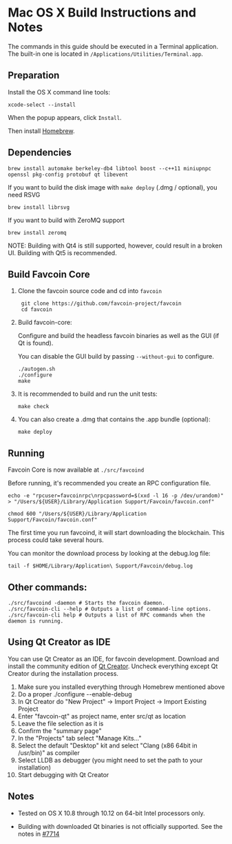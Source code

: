 Mac OS X Build Instructions and Notes
====================================
The commands in this guide should be executed in a Terminal application.
The built-in one is located in `/Applications/Utilities/Terminal.app`.

Preparation
-----------
Install the OS X command line tools:

`xcode-select --install`

When the popup appears, click `Install`.

Then install [Homebrew](https://brew.sh).

Dependencies
----------------------

    brew install automake berkeley-db4 libtool boost --c++11 miniupnpc openssl pkg-config protobuf qt libevent

If you want to build the disk image with `make deploy` (.dmg / optional), you need RSVG

    brew install librsvg

If you want to build with ZeroMQ support
    
    brew install zeromq

NOTE: Building with Qt4 is still supported, however, could result in a broken UI. Building with Qt5 is recommended.

Build Favcoin Core
------------------------

1. Clone the favcoin source code and cd into `favcoin`

        git clone https://github.com/favcoin-project/favcoin
        cd favcoin

2.  Build favcoin-core:

    Configure and build the headless favcoin binaries as well as the GUI (if Qt is found).

    You can disable the GUI build by passing `--without-gui` to configure.

        ./autogen.sh
        ./configure
        make

3.  It is recommended to build and run the unit tests:

        make check

4.  You can also create a .dmg that contains the .app bundle (optional):

        make deploy

Running
-------

Favcoin Core is now available at `./src/favcoind`

Before running, it's recommended you create an RPC configuration file.

    echo -e "rpcuser=favcoinrpc\nrpcpassword=$(xxd -l 16 -p /dev/urandom)" > "/Users/${USER}/Library/Application Support/Favcoin/favcoin.conf"

    chmod 600 "/Users/${USER}/Library/Application Support/Favcoin/favcoin.conf"

The first time you run favcoind, it will start downloading the blockchain. This process could take several hours.

You can monitor the download process by looking at the debug.log file:

    tail -f $HOME/Library/Application\ Support/Favcoin/debug.log

Other commands:
-------

    ./src/favcoind -daemon # Starts the favcoin daemon.
    ./src/favcoin-cli --help # Outputs a list of command-line options.
    ./src/favcoin-cli help # Outputs a list of RPC commands when the daemon is running.

Using Qt Creator as IDE
------------------------
You can use Qt Creator as an IDE, for favcoin development.
Download and install the community edition of [Qt Creator](https://www.qt.io/download/).
Uncheck everything except Qt Creator during the installation process.

1. Make sure you installed everything through Homebrew mentioned above
2. Do a proper ./configure --enable-debug
3. In Qt Creator do "New Project" -> Import Project -> Import Existing Project
4. Enter "favcoin-qt" as project name, enter src/qt as location
5. Leave the file selection as it is
6. Confirm the "summary page"
7. In the "Projects" tab select "Manage Kits..."
8. Select the default "Desktop" kit and select "Clang (x86 64bit in /usr/bin)" as compiler
9. Select LLDB as debugger (you might need to set the path to your installation)
10. Start debugging with Qt Creator

Notes
-----

* Tested on OS X 10.8 through 10.12 on 64-bit Intel processors only.

* Building with downloaded Qt binaries is not officially supported. See the notes in [#7714](https://github.com/bitcoin/bitcoin/issues/7714)
